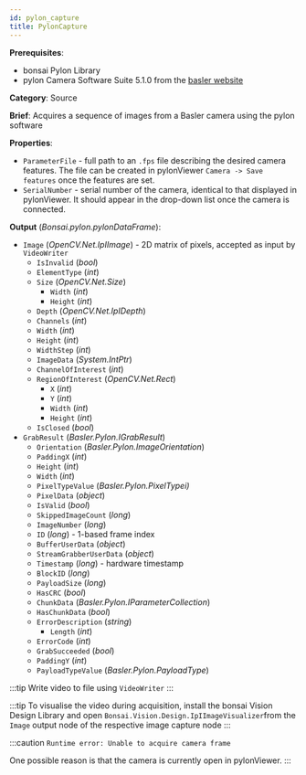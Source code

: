 ```yaml
---
id: pylon_capture
title: PylonCapture
---
```


**Prerequisites**:
-   bonsai Pylon Library
-   pylon Camera Software Suite 5.1.0 from the [basler
    website](https://www.baslerweb.com/en/sales-support/downloads/software-downloads/)

**Category**: Source

**Brief**: Acquires a sequence of images from a Basler camera using the pylon software

**Properties**:
-   `ParameterFile` - full path to an `.fps` file describing the desired camera features. The file can be created in pylonViewer `Camera -> Save features` once the features are set.
-   `SerialNumber` - serial number of the camera, identical to that displayed in pylonViewer. It should appear in the drop-down list once the camera is connected.

**Output** (*Bonsai.pylon.pylonDataFrame*):
-   `Image` (*OpenCV.Net.IpIImage*) - 2D matrix of pixels, accepted as
    input by `VideoWriter`
    -   `IsInvalid` (*bool*)
    -   `ElementType` (*int*)
    -   `Size` (*OpenCV.Net.Size*)
        -   `Width` (*int*)
        -   `Height` (*int*)
    -   `Depth` (*OpenCV.Net.IpIDepth*)
    -   `Channels` (*int*)
    -   `Width` (*int*)
    -   `Height` (*int*)
    -   `WidthStep` (*int*)
    -   `ImageData` (*System.IntPtr*)
    -   `ChannelOfInterest` (*int*)
    -   `RegionOfInterest` (*OpenCV.Net.Rect*)
        -   `X` (*int*)
        -   `Y` (*int*)
        -   `Width` (*int*)
        -   `Height` (*int*)
    -   `IsClosed` (*bool*)
-   `GrabResult` (*Basler.Pylon.IGrabResult*)
    -   `Orientation` (*Basler.Pylon.ImageOrientation*)
    -   `PaddingX` (*int*)
    -   `Height` (*int*)
    -   `Width` (*int*)
    -   `PixelTypeValue` (*Basler.Pylon.PixelTypei)*
    -   `PixelData` (*object*)
    -   `IsValid` (*bool*)
    -   `SkippedImageCount` (*long*)
    -   `ImageNumber` (*long*)
    -   `ID` (*long*) - 1-based frame index
    -   `BufferUserData` (*object*)
    -   `StreamGrabberUserData` (*object*)
    -   `Timestamp` (*long*) - hardware timestamp
    -   `BlockID` (*long*)
    -   `PayloadSize` (*long*)
    -   `HasCRC` (*bool*)
    -   `ChunkData` (*Basler.Pylon.IParameterCollection*)
    -   `HasChunkData` (*bool*)
    -   `ErrorDescription` (*string*)
        -   `Length` (*int*)
    -   `ErrorCode` (*int*)
    -   `GrabSucceeded` (*bool*)
    -   `PaddingY` (*int*)
    -   `PayloadTypeValue` (*Basler.Pylon.PayloadType*)

:::tip
Write video to file using `VideoWriter`
:::

:::tip
To visualise the video during acquisition, install the bonsai Vision Design Library and open `Bonsai.Vision.Design.IpIImageVisualizer`from the `Image` output node of the respective image capture node
:::

:::caution
`Runtime error: Unable to acquire camera frame`

One possible reason is that the camera is currently open in pylonViewer.
:::
